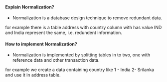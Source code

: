 #### Explain Normalization?
- Normalization is a database design technique to remove redundant data.

for example there is a table address with country column with has value IND and India represent the same, i.e. redundent information.

#### How to implement Normalization?
- Normalization is implemented by splitting tables in to two, one with reference data and other transaction data.

for example we create a data containing country like 1 - India 2- Srilanka and use it in address table.